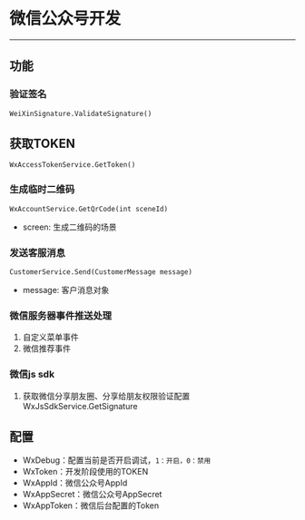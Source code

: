 # 微信公众号开发 #
---

## 功能 ##

### 验证签名 ###
	WeiXinSignature.ValidateSignature()

## 获取TOKEN ##
	WxAccessTokenService.GetToken()

### 生成临时二维码 ###
	WxAccountService.GetQrCode(int sceneId)

- screen: 生成二维码的场景

### 发送客服消息 ###
	CustomerService.Send(CustomerMessage message)
- message: 客户消息对象

### 微信服务器事件推送处理 ###
1. 自定义菜单事件
2. 微信推荐事件

### 微信js sdk ###
1. 获取微信分享朋友圈、分享给朋友权限验证配置
	WxJsSdkService.GetSignature



## 配置 ##
- WxDebug：配置当前是否开启调试，`1：开启，0：禁用`
- WxToken：开发阶段使用的TOKEN
- WxAppId：微信公众号AppId
- WxAppSecret：微信公众号AppSecret
- WxAppToken：微信后台配置的Token